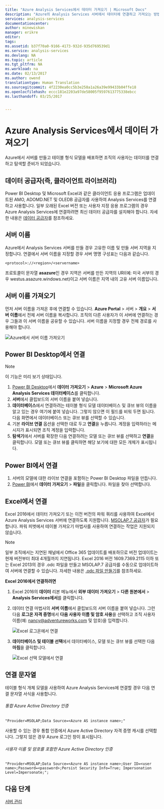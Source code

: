 ```yaml
---
title: "Azure Analysis Services에서 데이터 가져오기 | Microsoft Docs"
description: "Azure의 Analysis Services 서버에서 데이터에 연결하고 가져오는 방법에 대해 알아봅니다."
services: analysis-services
documentationcenter: 
author: minewiskan
manager: erikre
editor: 
tags: 
ms.assetid: b37f70a0-9166-4173-932d-935d769539d1
ms.service: analysis-services
ms.devlang: NA
ms.topic: article
ms.tgt_pltfrm: NA
ms.workload: na
ms.date: 02/13/2017
ms.author: owend
translationtype: Human Translation
ms.sourcegitcommit: 4f2230ea0cc5b3e258a1a26a39e99433b04ffe18
ms.openlocfilehash: eccc181e2203a97de58005f9597613775338ebcc
ms.lasthandoff: 03/25/2017


---
```

# <a name="get-data-from-azure-analysis-services"></a>Azure Analysis Services에서 데이터 가져오기

Azure에서 서버를 만들고 테이블 형식 모델을 배포하면 조직의 사용자는 데이터를 연결하고 탐색할 준비가 되었습니다.

## <a name="data-providers-aka-client-libraries"></a>데이터 공급자(즉, 클라이언트 라이브러리)

Power BI Desktop 및 Microsoft Excel과 같은 클라이언트 응용 프로그램은 업데이트된 AMO, ADOMD.NET 및 OLEDB 공급자를 사용하여 Analysis Services를 연결하고 사용합니다. 일부 오래된 Excel 버전 또는 사용자 지정 응용 프로그램의 경우 Azure Analysis Services에 연결하려면 최신 데이터 공급자를 설치해야 합니다. 자세한 내용은 [데이터 공급자](analysis-services-data-providers.md)를 참조하세요.

## <a name="server-name"></a>서버 이름

Azure에서 Analysis Services 서버를 만들 경우 고유한 이름 및 만들 서버 지역을 지정합니다. 연결에서 서버 이름을 지정할 경우 서버 명명 구성표는 다음과 같습니다.

```
<protocol>://<region>/<servername>
```
 프로토콜이 문자열 **asazure**인 경우 지역은 서버를 만든 지역의 URI(예: 미국 서부의 경우 westus.asazure.windows.net)이고 서버 이름은 지역 내의 고유 서버 이름입니다.

## <a name="get-the-server-name"></a>서버 이름 가져오기

먼저 서버 이름을 가져온 후에 연결할 수 있습니다. **Azure Portal** > 서버 > **개요** > **서버 이름**에서 전체 서버 이름을 복사합니다. 조직의 다른 사용자가 이 서버에 연결하는 경우 그들과 이 서버 이름을 공유할 수 있습니다. 서버 이름을 지정할 경우 전체 경로를 사용해야 합니다.

![Azure에서 서버 이름 가져오기](./media/analysis-services-deploy/aas-deploy-get-server-name.png)

## <a name="connect-in-power-bi-desktop"></a>Power BI Desktop에서 연결

> [!NOTE]
> 이 기능은 미리 보기 상태입니다.
> 
> 

1. [Power BI Desktop](https://powerbi.microsoft.com/desktop/)에서 **데이터 가져오기** > **Azure** > **Microsoft Azure Analysis Services 데이터베이스**를 클릭합니다.
2. **서버**에서 클립보드의 서버 이름을 붙여 넣습니다.
3. **데이터베이스**에서 연결하려는 테이블 형식 모델 데이터베이스 및 큐브 뷰의 이름을 알고 있는 경우 여기에 붙여 넣습니다. 그렇지 않으면 이 필드를 비워 두면 됩니다. 다음 화면에서 데이터베이스 또는 큐브 뷰를 선택할 수 있습니다.
4. 기본 **라이브 연결** 옵션을 선택한 대로 두고 **연결**을 누릅니다. 계정을 입력하라는 메시지가 표시되면 조직 계정을 입력합니다.
5. **탐색기**에서 서버를 확장한 다음 연결하려는 모델 또는 큐브 뷰를 선택하고 **연결**을 클릭합니다. 모델 또는 큐브 뷰를 클릭하면 해당 보기에 대한 모든 개체가 표시됩니다.

## <a name="connect-in-power-bi"></a>Power BI에서 연결

1. 서버의 모델에 대한 라이브 연결을 포함하는 Power BI Desktop 파일을 만듭니다.
2. [Power BI](https://powerbi.microsoft.com)에서 **데이터 가져오기** > **파일**을 클릭합니다. 파일을 찾아 선택합니다.

## <a name="connect-in-excel"></a>Excel에서 연결

Excel 2016에서 데이터 가져오기 또는 이전 버전의 파워 쿼리를 사용하여 Excel에서 Azure Analysis Services 서버에 연결하도록 지원합니다. [MSOLAP.7 공급자](analysis-services-data-providers.md)가 필요합니다. 파워 피벗에서 테이블 가져오기 마법사를 사용하여 연결하는 작업은 지원되지 않습니다.

> [!NOTE]
> 일부 조직에서는 지연된 채널에서 Office 365 업데이트를 배포하므로 버전 업데이트는 현재 버전부터 최대 4개월까지 지연됩니다. Excel 2016 버전 1609.7369.2115 이하 또는 Excel 2013의 경우 .odc 파일을 만들고 MSOLAP.7 공급자를 수동으로 업데이트하여 서버에 연결할 수 있습니다. 자세한 내용은 [.odc 파일 만들기](analysis-services-odc.md)를 참조하세요.
> 
> 

**Excel 2016에서 연결하려면**

1. Excel 2016의 **데이터** 리본 메뉴에서 **외부 데이터 가져오기** > **다른 원본에서** > **Analysis Services에서**를 클릭합니다.
2. 데이터 연결 마법사의 **서버 이름**에서 클립보드의 서버 이름을 붙여 넣습니다. 그런 다음 **로그온 자격 증명**에서 **다음 사용자 이름 및 암호 사용**을 선택하고 조직 사용자 이름(예: nancy@adventureworks.com 및 암호)을 입력합니다.

    ![Excel 로그온에서 연결](./media/analysis-services-connect/aas-connect-excel-logon.png)
3. **데이터베이스 및 테이블 선택**에서 데이터베이스, 모델 또는 큐브 뷰를 선택한 다음 **마침**을 클릭합니다.
   
    ![Excel 선택 모델에서 연결](./media/analysis-services-connect/aas-connect-excel-select.png)

## <a name="connection-string"></a>연결 문자열

테이블 형식 개체 모델을 사용하여 Azure Analysis Services에 연결할 경우 다음 연결 문자열 서식을 사용합니다.

###### <a name="integrated-azure-active-directory-authentication"></a>통합 Azure Active Directory 인증

```
"Provider=MSOLAP;Data Source=<Azure AS instance name>;"
```
사용할 수 있는 경우 통합 인증에서 Azure Active Directory 자격 증명 캐시를 선택합니다. 그렇지 않은 경우 Azure 로그인 창이 표시됩니다.

###### <a name="azure-active-directory-authentication-with-username-and-password"></a>사용자 이름 및 암호를 포함한 Azure Active Directory 인증

```
"Provider=MSOLAP;Data Source=<Azure AS instance name>;User ID=<user name>;Password=<password>;Persist Security Info=True; Impersonation Level=Impersonate;";
```

## <a name="next-steps"></a>다음 단계

[서버 관리](analysis-services-manage.md)


